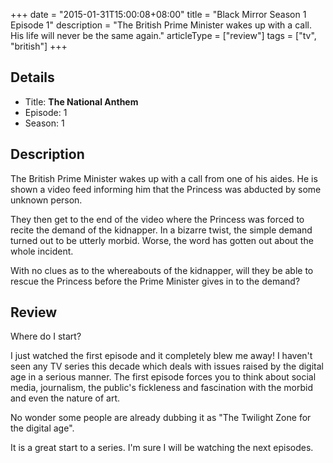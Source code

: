+++
date = "2015-01-31T15:00:08+08:00"
title = "Black Mirror Season 1 Episode 1"
description = "The British Prime Minister wakes up with a call. His life will never be the same again."
articleType = ["review"]
tags = ["tv", "british"]
+++

## Details

+ Title: **The National Anthem**
+ Episode: 1
+ Season: 1

## Description

The British Prime Minister wakes up with a call from one of his aides. He is shown a video feed informing him that the Princess was abducted by some unknown person.

They then get to the end of the video where the Princess was forced to recite the demand of the kidnapper. In a bizarre twist, the simple demand turned out to be utterly morbid. Worse, the word has gotten out about the whole incident.

With no clues as to the whereabouts of the kidnapper, will they be able to rescue the Princess before the Prime Minister gives in to the demand?

## Review

Where do I start?

I just watched the first episode and it completely blew me away! I haven't seen any TV series this decade which deals with issues raised by the digital age in a serious manner. The first episode forces you to think about social media, journalism, the public's fickleness and fascination with the morbid and even the nature of art.

No wonder some people are already dubbing it as "The Twilight Zone for the digital age".

It is a great start to a series. I'm sure I will be watching the next episodes.
